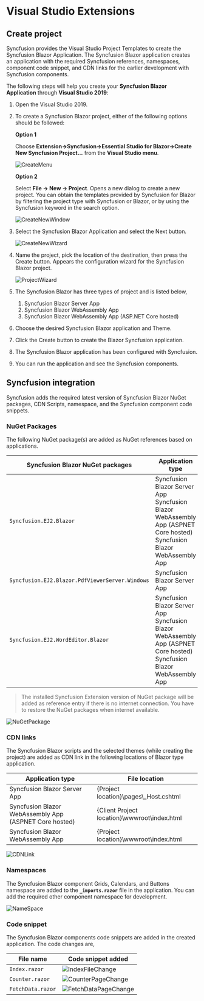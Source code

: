 # Visual Studio Extensions

## Create project

Syncfusion provides the Visual Studio Project Templates to create the Syncfusion Blazor Application. The Syncfusion Blazor application creates an application with the required Syncfusion references, namespaces, component code snippet, and CDN links for the earlier development with Syncfusion components.

The following steps will help you create your **Syncfusion Blazor Application** through **Visual Studio 2019**:

1. Open the Visual Studio 2019.

2. To create a Syncfusion Blazor project, either of the following options should be followed:

    **Option 1**

    Choose **Extension->Syncfusion->Essential Studio for Blazor->Create New Syncfusion Project...** from the **Visual Studio menu**.

    ![CreateMenu](images/CreateMenu.png)

    **Option 2**

    Select **File -> New -> Project**. Opens a new dialog to create a new project. You can obtain the templates provided by Syncfusion for Blazor by filtering the project type with Syncfusion or Blazor, or by using the Syncfusion keyword in the search option.

    ![CreateNewWindow](images/CreateNewWindow.png)

3. Select the Syncfusion Blazor Application and select the Next button.

    ![CreateNewWizard](images/CreateNewWizard.png)

4. Name the project, pick the location of the destination, then press the Create button. Appears the configuration wizard for the Syncfusion Blazor project.

    ![ProjectWizard](images/ProjectWizard.png)

5. The Syncfusion Blazor has three types of project and is listed below,

    1. Syncfusion Blazor Server App
    2. Syncfusion Blazor WebAssembly App
    3. Syncfusion Blazor WebAssembly App (ASP.NET Core hosted)

6. Choose the desired Syncfusion Blazor application and Theme.
7. Click the Create button to create the Blazor Syncfusion application.
8. The Syncfusion Blazor application has been configured with Syncfusion.
9. You can run the application and see the Syncfusion components.

## Syncfusion integration

Syncfusion adds the required latest version of Syncfusion Blazor NuGet packages, CDN Scripts, namespace, and the
Syncfusion component code snippets.

### NuGet Packages

The following NuGet package(s) are added as NuGet references based on applications.

| Syncfusion Blazor NuGet packages  | Application type  |
|---|---|
| `Syncfusion.EJ2.Blazor`  | Syncfusion Blazor Server App <br/> Syncfusion Blazor WebAssembly App (ASPNET Core hosted) <br/> Syncfusion Blazor WebAssembly App |
| `Syncfusion.EJ2.Blazor.PdfViewerServer.Windows`  | Syncfusion Blazor Server App  |
| `Syncfusion.EJ2.WordEditor.Blazor`  | Syncfusion Blazor Server App <br/> Syncfusion Blazor WebAssembly App (ASPNET Core hosted) <br/> Syncfusion Blazor WebAssembly App |

> The installed Syncfusion Extension version of NuGet package will be added as reference entry if there is no internet connection. You have to restore the NuGet packages when internet available.

![NuGetPackage](images/NuGetPackage.png)

### CDN links

The Syncfusion Blazor scripts and the selected themes (while creating the project) are added as CDN link in the
following locations of Blazor type application.

| Application type  | File location  |
|---|---|
| Syncfusion Blazor Server App | {Project location}\pages\\_Host.cshtml |
| Syncfusion Blazor WebAssembly App (ASPNET Core hosted) | {Client Project location}\wwwroot\index.html  |
| Syncfusion Blazor WebAssembly App  | {Project location}\wwwroot\index.html|

![CDNLink](images/CDNLink.png)

### Namespaces

The Syncfusion Blazor component Grids, Calendars, and Buttons namespace are added to the **`_imports.razor`** file in the application. You can add the required other component namespace for development.

![NameSpace](images/NameSpace.png)

### Code snippet

The Syncfusion Blazor components code snippets are added in the created application. The code changes are,

| File name  | Code snippet added |
|---|---|
| `Index.razor`  | ![IndexFileChange](images/IndexFileChange.png) |
| `Counter.razor` | ![CounterPageChange](images/CounterPageChange.png) |
| `FetchData.razor`  | ![FetchDataPageChange](images/FetchDataPageChange.png) |